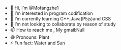 - 👋 Hi, I’m @Mofangzhe1
- 👀 I’m interested in program codification
- 🌱 I’m currently learning C++,Java(P5js)and CSS
- 💞️ I’m not looking to collaborate by reason of study
- 📫 How to reach me , My gmail:Null
- 😄 Pronouns: Plant
- ⚡ Fun fact: Water and Sun

<!---
Mofangzhe1/Mofangzhe1 is a ✨ special ✨ repository because its `README.md` (this file) appears on your GitHub profile.
You can click the Preview link to take a look at your changes.
--->
